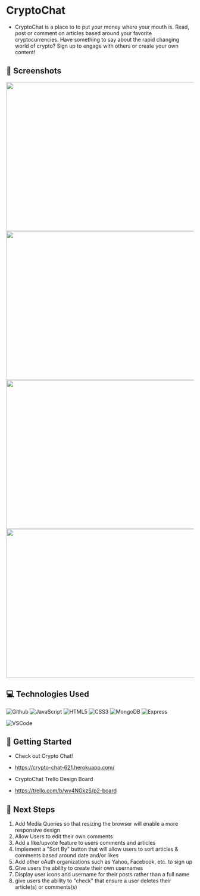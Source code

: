 # CryptoChat

* CryptoChat is a place to to put your money where your mouth is. Read, post or comment on  articles based around your favorite cryptocurrencies. Have something to say about the rapid changing world of crypto? Sign up to engage with others or create your own content!



## :camera_flash: Screenshots


<img src="https://i.imgur.com/YRSqq8v.png"   width="600px" height="400px"/>

<img src="https://i.imgur.com/kOPwp91.png"   width="600px" height="400px"/>

<img src="https://i.imgur.com/hWmKq2p.png"   width="600px" height="400px"/>

<img src="https://i.imgur.com/UNDWjLQ.png"   width="600px" height="400px"/>

## :computer: Technologies Used

![Github](https://img.shields.io/badge/-GitHub-333?style=flat&logo=github)
![JavaScript](https://img.shields.io/badge/-JavaScript-333?style=flat&logo=javascript) 
![HTML5](https://img.shields.io/badge/-HTML5-333?style=flat&logo=html5)
![CSS3](https://img.shields.io/badge/-CSS-333?style=flat&logo=css3)
![MongoDB](https://img.shields.io/badge/-MongoDB-333?style=flat&logo=mongodb)
![Express](https://img.shields.io/badge/-Express-333?style=flat&logo=express)

![VSCode](https://img.shields.io/badge/-VS_Code-333?style=flat&logo=visualstudio)


## :diamond_shape_with_a_dot_inside: Getting Started

* Check out Crypto Chat!
* https://crypto-chat-621.herokuapp.com/

* CryptoChat Trello Design Board
* https://trello.com/b/wv4NGkzS/p2-board

## :seedling: Next Steps

1. Add Media Queries so that resizing the browser will enable a more responsive design 
2. Allow Users to edit their own comments
3. Add a like/upvote feature to users comments and articles
4. Implement a "Sort By" button that will allow users to sort articles & comments based around date and/or likes
5. Add other oAuth organizations such as Yahoo, Facebook, etc. to sign up
6. Give users the ability to create their own usernames
7. Display user icons and username for their posts rather than a full name
8. give users the ability to "check" that ensure a user deletes their article(s) or comments(s)